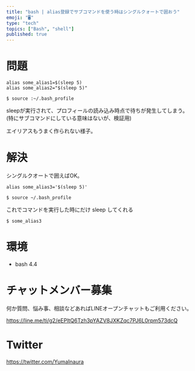 ```yaml
---
title: "bash | alias登録でサブコマンドを使う時はシングルクォートで囲おう"
emoji: "🖥"
type: "tech"
topics: ["Bash", "shell"]
published: true
---
```


# 問題

```:~/.bash_profile
alias some_alias1=$(sleep 5)
alias some_alias2="$(sleep 5)"
```

```
$ source :~/.bash_profile
```

sleepが実行されて、プロフィールの読み込み時点で待ちが発生してしまう。
(特にサブコマンドにしている意味はないが、検証用)

エイリアスもうまく作られない様子。

# 解決



シングルクオートで囲えばOK。

```:~/.bash_profile
alias some_alias3='$(sleep 5)'
```

```
$ source ~/.bash_profile
```

これでコマンドを実行した時にだけ sleep してくれる

```
$ some_alias3
```

# 環境

- bash 4.4








<!-- Update From Qiita API -->

# チャットメンバー募集


何か質問、悩み事、相談などあればLINEオープンチャットもご利用ください。

https://line.me/ti/g2/eEPltQ6Tzh3pYAZV8JXKZqc7PJ6L0rpm573dcQ





# Twitter


https://twitter.com/YumaInaura


<!-- Update From Qiita API -->


